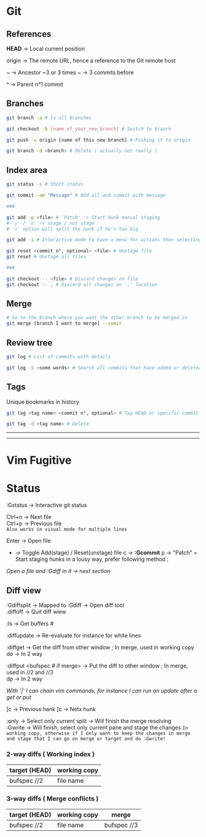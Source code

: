 # Git

## References

**HEAD** -> Local current position

origin -> The remote URL, hence a reference to the Git remote host

<position>~ -> Ancestor ~3 or 3 times ~ -> 3 commits before

<commit sha>^ -> Parent n°1 commit

## Branches

```sh
git branch -a # ls all branches

git checkout -b [name_of_your_new_branch] # Switch to branch

git push -u origin [name of this new branch] # Pushing it to origin

git branch -d <branch> # Delete ( actually not really )
```

## Index area

```sh
git status -s # Short status

git commit -am "Message" # Add all and commit with message

###

git add -p <file> # 'Patch' -> Start hunk manual staging
# 'y' / 'n' -> stage / not stage
# 's' option will split the hunk if he's too big 

git add -i # Interactive mode to have a menu for actions then selecting files, diff ...

git reset <commit n°, optional> <file> # Unstage file
git reset # Unstage all files

###

git checkout -- <file> # Discard changes on file
git checkout -- . # Discard all changes on '.' location
```

## Merge

```sh
# Go to the branch where you want the other branch to be merged in
git merge [branch I want to merge] --comit
```

## Review tree

```sh
git log # List of commits with details

git log -S <some words> # Search all commits that have added or deleted <some words>
```

## Tags

Unique bookmarks in history

```sh
git tag <tag name> <commit n°, optional> # Tag HEAD or specific commit number

git tag -d <tag name> # Delete
```

-----
-----

# Vim Fugitive

# Status

:Gstatus -> Interactive git status

Ctrl+n -> Next file
<br />
Ctrl+p -> Previous file
<br />
`Also works in visual mode for multiple lines`

Enter -> Open file
- -> Toggle Add(stage) / Reset(unstage) file 
c -> **:Gcommit**
p -> "Patch" = Start staging hunks in a lousy way, prefer following method :

_Open a file and :Gdiff in it -> next section_

## Diff view

:Gdiffsplit -> Mapped to :Gdiff -> Open diff tool
<br />
:diffoff -> Quit diff wiew

:ls -> Get buffers #

:diffupdate -> Re-evaluate for instance for white lines

:diffget <bufspec if merge> -> Get the diff from other window ; In merge, used in working copy
<br />
do -> In 2 way

:diffput <bufspec # if merge> -> Put the diff to other window ; In merge, used in //2 and //3
<br />
dp -> In 2 way
  
_With '|' I can chain vim commands, for instance I can run an update after a get or put_
 
\[c -> Previous hank
\]c -> Netx hunk

:only -> Select only current split -> Will finish the merge resolving
<br />
:Gwrite -> Will finish, select only current pane and stage the changes `In working copy, otherwise if I only want to keep the changes in merge and stage that I can go on merge or target and do :Gwrite!`

### 2-way diffs ( Working index )

|  target (HEAD) 	|  working copy 	|  	
|---	            |---	            |
| bufspec //2     | file name   	  |


### 3-way diffs ( Merge conflicts )

|  target (HEAD) 	|  working copy 	|  merge 	    |   	
|---	            |---	            |---	        |
| bufspec //2     | file name   	  | bufspec //3 |



